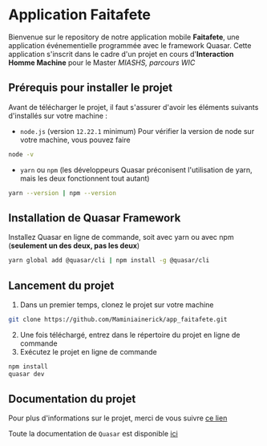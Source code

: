# Application Faitafete

Bienvenue sur le repository de notre application mobile **Faitafete**,
une application événementielle programmée avec le framework Quasar.
Cette application s'inscrit dans le cadre d'un projet en cours d'**Interaction Homme Machine**
pour le Master _MIASHS, parcours WIC_

## Prérequis pour installer le projet
Avant de télécharger le projet, il faut s'assurer d'avoir les éléments suivants d'installés sur votre machine :
- `node.js` (version `12.22.1` minimum) Pour vérifier la version de node sur votre machine, vous pouvez faire
```bash
node -v
```
- `yarn` ou `npm` (les développeurs Quasar préconisent l'utilisation de yarn, mais les deux fonctionnent tout autant)
```bash
yarn --version | npm --version
```

## Installation de Quasar Framework
Installez Quasar en ligne de commande, soit avec yarn ou avec npm (**seulement un des deux, pas les deux**)
```bash
yarn global add @quasar/cli | npm install -g @quasar/cli
```

## Lancement du projet
1. Dans un premier temps, clonez le projet sur votre machine
```bash
git clone https://github.com/Maminiainerick/app_faitafete.git
```
2. Une fois téléchargé, entrez dans le répertoire du projet en ligne de commande
3. Exécutez le projet en ligne de commande
```bash
npm install
quasar dev
```

## Documentation du projet
Pour plus d'informations sur le projet, merci de vous suivre [ce lien](https://drive.google.com/drive/folders/1eivTwSQUNn504stH8G1-3aHeB2ghDi26?usp=sharing)

Toute la documentation de `Quasar` est disponible [ici](https://quasar.dev/)
